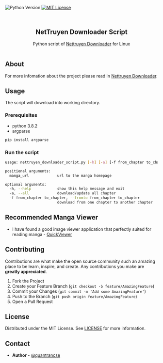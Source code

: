 ![Python Version][python-shield]
[![MIT License][license-shield]][license-url]



<!-- PROJECT LOGO -->
<br />
<p align="center">

  <h2 align="center">NetTruyen Downloader Script</h2>

  <p align="center">
    Python script of <a href=https://github.com/quantrancse/nettruyen-downloader>Nettruyen Downloader</a> for Linux
    <br />
    <br />
  </p>
</p>

<!-- ABOUT -->
## About

For more infomation about the project please read in [Nettruyen Downloader](https://github.com/quantrancse/nettruyen-downloaderm).

<!-- GETTING STARTED -->
## Usage

The script will download into working directory.

### Prerequisites

* python 3.8.2
* argparse
```sh
pip install argparse
```
### Run the script
```sh
usage: nettruyen_downloader_script.py [-h] [-a] [-f from_chapter to_chapter] manga_url

positional arguments:
  manga_url             url to the manga homepage

optional arguments:
  -h, --help            show this help message and exit
  -a, --all             download/update all chapter
  -f from_chapter to_chapter, --fromto from_chapter to_chapter
                        download from one chapter to another chapter

```

## Recommended Manga Viewer

* I have found a good image viewer application that perfectly suited for reading manga - [QuickViewer](https://kanryu.github.io/quickviewer/)
  
<!-- CONTRIBUTING -->
## Contributing

Contributions are what make the open source community such an amazing place to be learn, inspire, and create. Any contributions you make are **greatly appreciated**.

1. Fork the Project
2. Create your Feature Branch (`git checkout -b feature/AmazingFeature`)
3. Commit your Changes (`git commit -m 'Add some AmazingFeature'`)
4. Push to the Branch (`git push origin feature/AmazingFeature`)
5. Open a Pull Request

<!-- LICENSE -->
## License

Distributed under the MIT License. See [LICENSE][license-url] for more information.

<!-- CONTACT -->
## Contact

* **Author** - [@quantrancse](https://www.facebook.com/quantrancse)

<!-- MARKDOWN LINKS & IMAGES -->
[python-shield]: https://img.shields.io/badge/python-3.8.2-blue?style=flat-square
[license-shield]: https://img.shields.io/github/license/quantrancse/nettruyen-downloader?style=flat-square
[license-url]: https://github.com/quantrancse/nettruyen-downloader-script/blob/master/LICENSE

